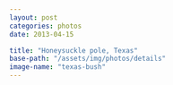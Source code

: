 ```yaml
---
layout: post
categories: photos
date: 2013-04-15

title: "Honeysuckle pole, Texas"
base-path: "/assets/img/photos/details"
image-name: "texas-bush"
---
```

